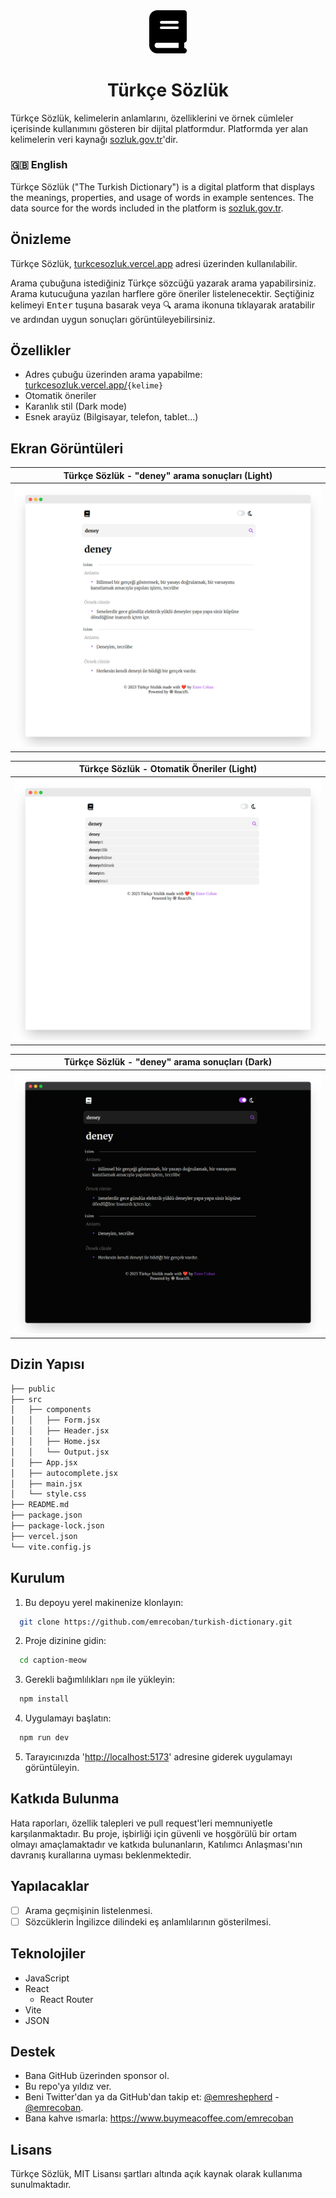 <center><img src="https://raw.githubusercontent.com/emrecoban/turkish-dictionary/main/github_assets/logo.svg" alt="Türkçe Sözlük Logo" width="60" /></center>

# <center>Türkçe Sözlük</center>
Türkçe Sözlük, kelimelerin anlamlarını, özelliklerini ve örnek cümleler içerisinde kullanımını gösteren bir dijital platformdur. Platformda yer alan kelimelerin veri kaynağı [sozluk.gov.tr](https://sozluk.gov.tr)'dir.

### 🇬🇧 English
Türkçe Sözlük ("The Turkish Dictionary") is a digital platform that displays the meanings, properties, and usage of words in example sentences. The data source for the words included in the platform is [sozluk.gov.tr](https://sozluk.gov.tr).

## Önizleme
Türkçe Sözlük, [turkcesozluk.vercel.app](https://turkcesozluk.vercel.app) adresi üzerinden kullanılabilir.

Arama çubuğuna istediğiniz Türkçe sözcüğü yazarak arama yapabilirsiniz. Arama kutucuğuna yazılan harflere göre öneriler listelenecektir. Seçtiğiniz kelimeyi <kbd>Enter</kbd> tuşuna basarak veya 🔍 arama ikonuna tıklayarak aratabilir ve ardından uygun sonuçları görüntüleyebilirsiniz.

## Özellikler
- Adres çubuğu üzerinden arama yapabilme: [turkcesozluk.vercel.app/](https://turkcesozluk.vercel.app/)`{kelime}`
- Otomatik öneriler
- Karanlık stil (Dark mode)
- Esnek arayüz (Bilgisayar, telefon, tablet...)

## Ekran Görüntüleri
| Türkçe Sözlük - "deney" arama sonuçları (Light) |
| -------- |
|![](https://raw.githubusercontent.com/emrecoban/turkish-dictionary/main/github_assets/ss1.png)|

| Türkçe Sözlük - Otomatik Öneriler (Light) |
| -------- |
|![](https://raw.githubusercontent.com/emrecoban/turkish-dictionary/main/github_assets/ss2.png)|

| Türkçe Sözlük - "deney" arama sonuçları (Dark) |
| -------- |
|![](https://raw.githubusercontent.com/emrecoban/turkish-dictionary/main/github_assets/ss3.png)|

## Dizin Yapısı
```bash
├── public
├── src
│   ├── components
│   │   ├── Form.jsx
│   │   ├── Header.jsx
│   │   ├── Home.jsx
│   │   └── Output.jsx
│   ├── App.jsx
│   ├── autocomplete.jsx
│   ├── main.jsx
│   └── style.css
├── README.md
├── package.json
├── package-lock.json
├── vercel.json
└── vite.config.js
```

## Kurulum
1. Bu depoyu yerel makinenize klonlayın:
```bash
  git clone https://github.com/emrecoban/turkish-dictionary.git
```

2. Proje dizinine gidin:
```bash
  cd caption-meow
```

3. Gerekli bağımlılıkları `npm` ile yükleyin:
```bash
  npm install
```

4. Uygulamayı başlatın:
```bash
  npm run dev
```
5. Tarayıcınızda '[http://localhost:5173](http://localhost:5173)' adresine giderek uygulamayı görüntüleyin.

## Katkıda Bulunma
Hata raporları, özellik talepleri ve pull request'leri memnuniyetle karşılanmaktadır. Bu proje, işbirliği için güvenli ve hoşgörülü bir ortam olmayı amaçlamaktadır ve katkıda bulunanların, Katılımcı Anlaşması'nın davranış kurallarına uyması beklenmektedir.

## Yapılacaklar
- [ ] Arama geçmişinin listelenmesi.
- [ ] Sözcüklerin İngilizce dilindeki eş anlamlılarının gösterilmesi.

## Teknolojiler
- JavaScript
- React
  * React Router
- Vite
- JSON

## Destek
- Bana GitHub üzerinden sponsor ol.
- Bu repo'ya yıldız ver.
- Beni Twitter'dan ya da GitHub'dan takip et: [@emreshepherd](https://twitter.com/emreshepherd) - [@emrecoban](https://github.com/emrecoban).
- Bana kahve ısmarla: https://www.buymeacoffee.com/emrecoban

## Lisans
Türkçe Sözlük, MIT Lisansı şartları altında açık kaynak olarak kullanıma sunulmaktadır.